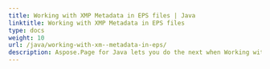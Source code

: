 ```yaml
---
title: Working with XMP Metadata in EPS files | Java
linktitle: Working with XMP Metadata in EPS files
type: docs
weight: 10
url: /java/working-with-xm--metadata-in-eps/
description: Aspose.Page for Java lets you do the next when Working with XMP Metadata in EPS files like to add and change array items, namespaces, name values, and more.
---
```


